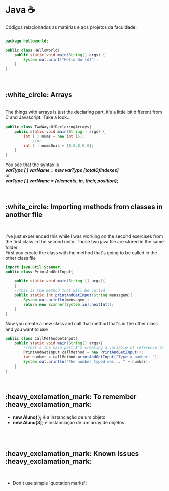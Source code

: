 # Java :coffee:	
<quote> Códigos relacionados às matérias e aos projetos da faculdade.</quote>
```java

package helloworld;

public class HelloWorld{
	public static void main(String[] args) {
		System.out.print("Hello World!");
	}
}
```

<br>

<h2>:white_circle: Arrays</h2>

<br>
The things with arrays is just the declaring part, it's a little bit different from C and Javascript. Take a look... 
<br>

```java
public class TwoWaysOfDeclaringArrays{
	public static void main(String[] args) {
		int [ ] nums = new int [5]; 
			//or
		int [ ] numsDois = {0,0,0,0,0}; 
	}
}	
```

You see that the syntax is
<br> 
<strong>
	<i>
		varType [ ] varName = new varType [totalOfIndexes] 
	</i>
</strong>
<br>
	or
<br>
<strong>
	<i>
	 	varType [ ] varName = {elements, in, their, position};
	</i>
</strong>

<br>

<h2>:white_circle: Importing methods from classes in another file</h2>

<br>

I've just experienced this while I was working on the second exercises from the first class in the second unity. 
Those two java file are stored in the same folder. 
<br>
First you create the class with the method that's going to be called in the other class file

```java
import java.util.Scanner;
public class PrintAndGetInput{

	public static void main(String [] args){
	}
	//this is the method that will be called
	public static int printAndGetInput(String mensagem){
		System.out.println(mensagem);
		return new Scanner(System.in).nextInt();
	}
}
```
Now you create a new class and call that method that's in the other class and you want to use
```java
public class CallMethodGetInput{
    public static void main(String[] args){
        //that's the main part,I'm creating a variable of reference to that method in the other class
        PrintAndGetInput callMethod = new PrintAndGetInput();
        int number = callMethod.printAndGetInput("Type a number: ");
        System.out.println("The number typed was... " + number);
    }
}
```
<br>
<h2>:heavy_exclamation_mark: To remember :heavy_exclamation_mark:</h2>
	<ul>
		<li><strong>new Aluno( );</strong> é a instanciação de um objeto</li>
		<li><strong>new Aluno[3];</strong> é instanciação de um array de objetos</li>
	</ul>
<br>

<br>
<h2>:heavy_exclamation_mark: Known Issues :heavy_exclamation_mark:</h2>
<br>
	<ul>
		<li> Don't use simple 'quotation marks';</li>
	</ul>
	<br>
			
			
